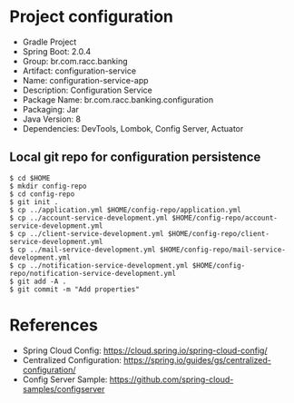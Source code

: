 # Project configuration

- Gradle Project
- Spring Boot: 2.0.4
- Group: br.com.racc.banking
- Artifact: configuration-service
- Name: configuration-service-app
- Description: Configuration Service
- Package Name: br.com.racc.banking.configuration
- Packaging: Jar
- Java Version: 8
- Dependencies: DevTools, Lombok, Config Server, Actuator


## Local git repo for configuration persistence

    $ cd $HOME
    $ mkdir config-repo
    $ cd config-repo
    $ git init .
    $ cp ../application.yml $HOME/config-repo/application.yml
    $ cp ../account-service-development.yml $HOME/config-repo/account-service-development.yml
    $ cp ../client-service-development.yml $HOME/config-repo/client-service-development.yml
    $ cp ../mail-service-development.yml $HOME/config-repo/mail-service-development.yml
    $ cp ../notification-service-development.yml $HOME/config-repo/notification-service-development.yml
    $ git add -A .
    $ git commit -m "Add properties"

# References

- Spring Cloud Config: https://cloud.spring.io/spring-cloud-config/
- Centralized Configuration: https://spring.io/guides/gs/centralized-configuration/
- Config Server Sample: https://github.com/spring-cloud-samples/configserver
